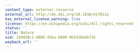 ```yaml
---
content_type: external-resource
external_url: http://dx.doi.org/10.1038/417012a
has_external_license_warning: true
license: https://en.wikipedia.org/wiki/All_rights_reserved
status: ''
title: Nature
uid: 169d20c1-d886-45ba-b099-9b1426dab71b
wayback_url: ''
---
```

